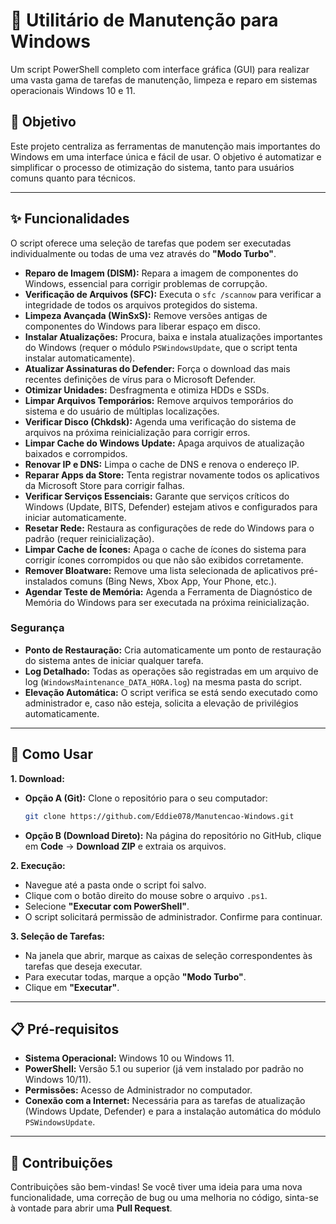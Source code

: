# 🔧 Utilitário de Manutenção para Windows

Um script PowerShell completo com interface gráfica (GUI) para realizar uma vasta gama de tarefas de manutenção, limpeza e reparo em sistemas operacionais Windows 10 e 11.

## 🎯 Objetivo

Este projeto centraliza as ferramentas de manutenção mais importantes do Windows em uma interface única e fácil de usar. O objetivo é automatizar e simplificar o processo de otimização do sistema, tanto para usuários comuns quanto para técnicos.



---

## ✨ Funcionalidades

O script oferece uma seleção de tarefas que podem ser executadas individualmente ou todas de uma vez através do **"Modo Turbo"**.

* **Reparo de Imagem (DISM):** Repara a imagem de componentes do Windows, essencial para corrigir problemas de corrupção.
* **Verificação de Arquivos (SFC):** Executa o `sfc /scannow` para verificar a integridade de todos os arquivos protegidos do sistema.
* **Limpeza Avançada (WinSxS):** Remove versões antigas de componentes do Windows para liberar espaço em disco.
* **Instalar Atualizações:** Procura, baixa e instala atualizações importantes do Windows (requer o módulo `PSWindowsUpdate`, que o script tenta instalar automaticamente).
* **Atualizar Assinaturas do Defender:** Força o download das mais recentes definições de vírus para o Microsoft Defender.
* **Otimizar Unidades:** Desfragmenta e otimiza HDDs e SSDs.
* **Limpar Arquivos Temporários:** Remove arquivos temporários do sistema e do usuário de múltiplas localizações.
* **Verificar Disco (Chkdsk):** Agenda uma verificação do sistema de arquivos na próxima reinicialização para corrigir erros.
* **Limpar Cache do Windows Update:** Apaga arquivos de atualização baixados e corrompidos.
* **Renovar IP e DNS:** Limpa o cache de DNS e renova o endereço IP.
* **Reparar Apps da Store:** Tenta registrar novamente todos os aplicativos da Microsoft Store para corrigir falhas.
* **Verificar Serviços Essenciais:** Garante que serviços críticos do Windows (Update, BITS, Defender) estejam ativos e configurados para iniciar automaticamente.
* **Resetar Rede:** Restaura as configurações de rede do Windows para o padrão (requer reinicialização).
* **Limpar Cache de Ícones:** Apaga o cache de ícones do sistema para corrigir ícones corrompidos ou que não são exibidos corretamente.
* **Remover Bloatware:** Remove uma lista selecionada de aplicativos pré-instalados comuns (Bing News, Xbox App, Your Phone, etc.).
* **Agendar Teste de Memória:** Agenda a Ferramenta de Diagnóstico de Memória do Windows para ser executada na próxima reinicialização.

### Segurança
* **Ponto de Restauração:** Cria automaticamente um ponto de restauração do sistema antes de iniciar qualquer tarefa.
* **Log Detalhado:** Todas as operações são registradas em um arquivo de log (`WindowsMaintenance_DATA_HORA.log`) na mesma pasta do script.
* **Elevação Automática:** O script verifica se está sendo executado como administrador e, caso não esteja, solicita a elevação de privilégios automaticamente.

---

## 🚀 Como Usar

**1. Download:**
* **Opção A (Git):** Clone o repositório para o seu computador:
    ```bash
    git clone https://github.com/Eddie078/Manutencao-Windows.git
    ```
* **Opção B (Download Direto):** Na página do repositório no GitHub, clique em **Code** -> **Download ZIP** e extraia os arquivos.

**2. Execução:**
* Navegue até a pasta onde o script foi salvo.
* Clique com o botão direito do mouse sobre o arquivo `.ps1`.
* Selecione **"Executar com PowerShell"**.
* O script solicitará permissão de administrador. Confirme para continuar.

**3. Seleção de Tarefas:**
* Na janela que abrir, marque as caixas de seleção correspondentes às tarefas que deseja executar.
* Para executar todas, marque a opção **"Modo Turbo"**.
* Clique em **"Executar"**.

---

## 📋 Pré-requisitos

* **Sistema Operacional:** Windows 10 ou Windows 11.
* **PowerShell:** Versão 5.1 ou superior (já vem instalado por padrão no Windows 10/11).
* **Permissões:** Acesso de Administrador no computador.
* **Conexão com a Internet:** Necessária para as tarefas de atualização (Windows Update, Defender) e para a instalação automática do módulo `PSWindowsUpdate`.

---

## 🤝 Contribuições

Contribuições são bem-vindas! Se você tiver uma ideia para uma nova funcionalidade, uma correção de bug ou uma melhoria no código, sinta-se à vontade para abrir uma **Pull Request**.